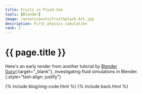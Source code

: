```yaml
---
title: Fruits in Fluid-Sim
tools: [Blender]
image: /assets/posts/FruitSplash_Art.jpg
description: First physics simulation
rank: 2
---
```


# {{ page.title }}
Here's an early render from another tutorial by [Blender Guru](https://www.blenderguru.com){:target="_blank"}, investigating fluid simulations in Blender.
{:style="text-align: justify"}

{% include blog/img-code.html %}
{% include back.html %}

